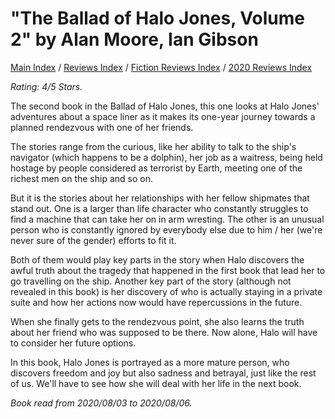 # "The Ballad of Halo Jones, Volume 2" by Alan Moore, Ian Gibson

[Main Index](../../../README.md) / [Reviews Index](../../README.md) / [Fiction Reviews Index](../README.md) / [2020 Reviews Index](README.md)

*Rating: 4/5 Stars.*

The second book in the Ballad of Halo Jones, this one looks at Halo Jones' adventures about a space liner as it makes its one-year journey towards a planned rendezvous with one of her friends.

The stories range from the curious, like her ability to talk to the ship's navigator (which happens to be a dolphin), her job as a waitress, being held hostage by people considered as terrorist by Earth, meeting one of the richest men on the ship and so on.

But it is the stories about her relationships with her fellow shipmates that stand out. One is a larger than life character who constantly struggles to find a machine that can take her on in arm wresting. The other is an unusual person who is constantly ignored by everybody else due to him / her (we're never sure of the gender) efforts to fit it.

Both of them would play key parts in the story when Halo discovers the awful truth about the tragedy that happened in the first book that lead her to go travelling on the ship. Another key part of the story (although not revealed in this book) is her discovery of who is actually staying in a private suite and how her actions now would have repercussions in the future.

When she finally gets to the rendezvous point, she also learns the truth about her friend who was supposed to be there. Now alone, Halo will have to consider her future options.

In this book, Halo Jones is portrayed as a more mature person, who discovers freedom and joy but also sadness and betrayal, just like the rest of us. We'll have to see how she will deal with her life in the next book.

*Book read from 2020/08/03 to 2020/08/06.*
